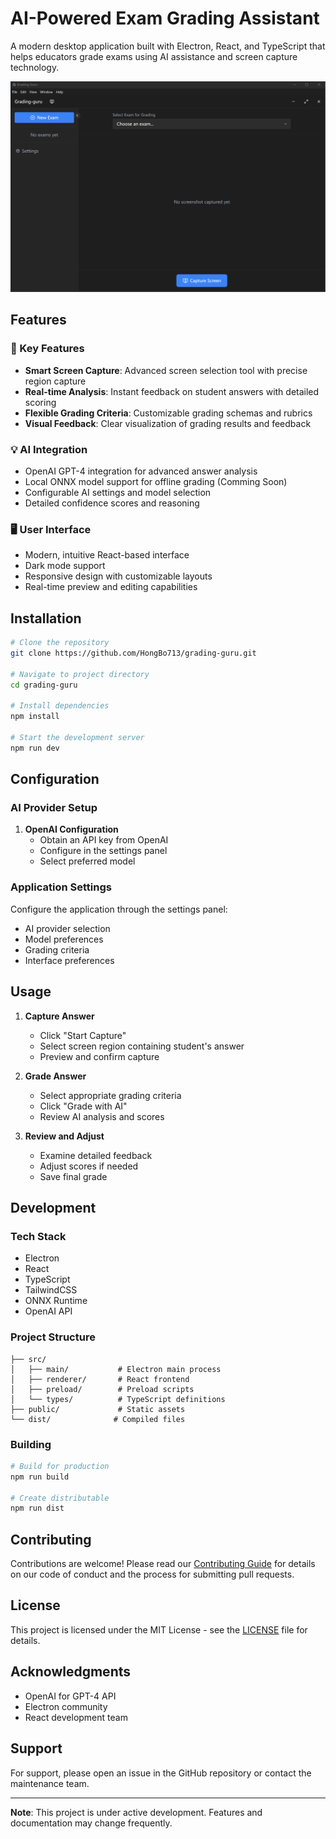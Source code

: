 # AI-Powered Exam Grading Assistant

A modern desktop application built with Electron, React, and TypeScript that helps educators grade exams using AI assistance and screen capture technology.

![Application Screenshot](screenshot.png)

## Features

### 🎯 Key Features
- **Smart Screen Capture**: Advanced screen selection tool with precise region capture
- **Real-time Analysis**: Instant feedback on student answers with detailed scoring
- **Flexible Grading Criteria**: Customizable grading schemas and rubrics
- **Visual Feedback**: Clear visualization of grading results and feedback

### 💡 AI Integration
- OpenAI GPT-4 integration for advanced answer analysis
- Local ONNX model support for offline grading (Comming Soon)
- Configurable AI settings and model selection
- Detailed confidence scores and reasoning

### 🖥️ User Interface
- Modern, intuitive React-based interface
- Dark mode support
- Responsive design with customizable layouts
- Real-time preview and editing capabilities

## Installation

```bash
# Clone the repository
git clone https://github.com/HongBo713/grading-guru.git

# Navigate to project directory
cd grading-guru

# Install dependencies
npm install

# Start the development server
npm run dev
```

## Configuration

### AI Provider Setup

1. **OpenAI Configuration**
   - Obtain an API key from OpenAI
   - Configure in the settings panel
   - Select preferred model

### Application Settings

Configure the application through the settings panel:
- AI provider selection
- Model preferences
- Grading criteria
- Interface preferences

## Usage

1. **Capture Answer**
   - Click "Start Capture"
   - Select screen region containing student's answer
   - Preview and confirm capture

2. **Grade Answer**
   - Select appropriate grading criteria
   - Click "Grade with AI"
   - Review AI analysis and scores

3. **Review and Adjust**
   - Examine detailed feedback
   - Adjust scores if needed
   - Save final grade

## Development

### Tech Stack
- Electron
- React
- TypeScript
- TailwindCSS
- ONNX Runtime
- OpenAI API

### Project Structure
```
├── src/
│   ├── main/           # Electron main process
│   ├── renderer/       # React frontend
│   ├── preload/        # Preload scripts
│   └── types/          # TypeScript definitions
├── public/             # Static assets
└── dist/              # Compiled files
```

### Building

```bash
# Build for production
npm run build

# Create distributable
npm run dist
```

## Contributing

Contributions are welcome! Please read our [Contributing Guide](CONTRIBUTING.md) for details on our code of conduct and the process for submitting pull requests.

## License

This project is licensed under the MIT License - see the [LICENSE](LICENSE) file for details.

## Acknowledgments

- OpenAI for GPT-4 API
- Electron community
- React development team

## Support

For support, please open an issue in the GitHub repository or contact the maintenance team.

---

**Note**: This project is under active development. Features and documentation may change frequently.
